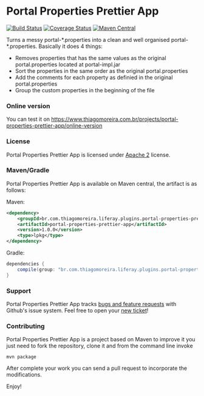 Portal Properties Prettier App
==========
[![Build Status](https://travis-ci.org/tmoreira2020/portal-properties-prettier-app.svg?branch=master)](https://travis-ci.org/tmoreira2020/portal-properties-prettier-app)
[![Coverage Status](https://coveralls.io/repos/tmoreira2020/portal-properties-prettier-app/badge.png?branch=master)](https://coveralls.io/r/tmoreira2020/portal-properties-prettier-app?branch=master)
[![Maven Central](https://maven-badges.herokuapp.com/maven-central/br.com.thiagomoreira.liferay.plugins.portal-properties-prettier-app/portal-properties-prettier-app/badge.svg)](https://maven-badges.herokuapp.com/maven-central/br.com.thiagomoreira.liferay.plugins.portal-properties-prettier-app/portal-properties-prettier-app)

Turns a messy portal-\*.properties into a clean and well organised portal-\*.properties. Basically it does 4 things:

* Removes properties that has the same values as the original portal.properties located at portal-impl.jar
* Sort the properties in the same order as the original portal.properties
* Add the comments for each property as definied in the original portal.properties
* Group the custom properties in the beginning of the file

### Online version

You can test it on https://www.thiagomoreira.com.br/projects/portal-properties-prettier-app/online-version
 
### License

Portal Properties Prettier App is licensed under [Apache 2](http://www.apache.org/licenses/LICENSE-2.0) license.

### Maven/Gradle

Portal Properties Prettier App is available on Maven central, the artifact is as follows:

Maven:

```xml
<dependency>
    <groupId>br.com.thiagomoreira.liferay.plugins.portal-properties-prettier-app</groupId>
    <artifactId>portal-properties-prettier-app</artifactId>
    <version>1.0.0</version>
    <type>lpkg</type>
</dependency>
```
Gradle:

```groovy
dependencies {
    compile(group: "br.com.thiagomoreira.liferay.plugins.portal-properties-prettier-app", name: "portal-properties-prettier-app", version: "1.0.0", type: "lpkg");
}
```
### Support
Portal Properties Prettier App tracks [bugs and feature requests](https://github.com/tmoreira2020/portal-properties-prettier-app/issues) with Github's issue system. Feel free to open your [new ticket](https://github.com/tmoreira2020/portal-properties-prettier-app/issues/new)!

### Contributing

Portal Properties Prettier App is a project based on Maven to improve it you just need to fork the repository, clone it and from the command line invoke

```shell
mvn package
```
After complete your work you can send a pull request to incorporate the modifications.

Enjoy!
